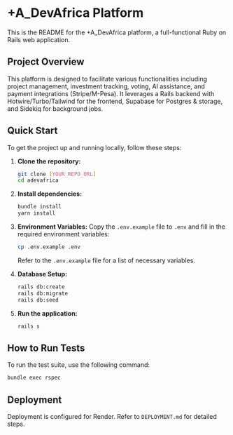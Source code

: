 # +A_DevAfrica Platform

This is the README for the +A_DevAfrica platform, a full-functional Ruby on Rails web application.

## Project Overview

This platform is designed to facilitate various functionalities including project management, investment tracking, voting, AI assistance, and payment integrations (Stripe/M-Pesa). It leverages a Rails backend with Hotwire/Turbo/Tailwind for the frontend, Supabase for Postgres & storage, and Sidekiq for background jobs.

## Quick Start

To get the project up and running locally, follow these steps:

1.  **Clone the repository:**
    ```bash
    git clone [YOUR_REPO_URL]
    cd adevafrica
    ```

2.  **Install dependencies:**
    ```bash
    bundle install
    yarn install
    ```

3.  **Environment Variables:**
    Copy the `.env.example` file to `.env` and fill in the required environment variables:
    ```bash
    cp .env.example .env
    ```
    Refer to the `.env.example` file for a list of necessary variables.

4.  **Database Setup:**
    ```bash
    rails db:create
    rails db:migrate
    rails db:seed
    ```

5.  **Run the application:**
    ```bash
    rails s
    ```

## How to Run Tests

To run the test suite, use the following command:

```bash
bundle exec rspec
```

## Deployment

Deployment is configured for Render. Refer to `DEPLOYMENT.md` for detailed steps.


